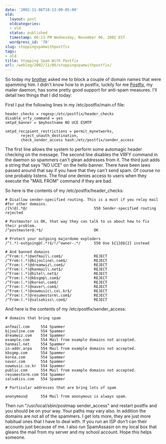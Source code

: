 ```yaml
---
date: '2002-11-06T18:13:00-05:00'
old:
  layout: post
  oldcategories:
  - old
  status: published
  timestamp: 06:13 PM Wednesday, November 06, 2002 EST
  wordpress_id: '78'
slug: stoppingspamwithpostfix
tags:
- old
title: Stopping Spam With Postfix
url: /weblog/2002/11/06/stoppingspamwithpostfix/
---
```


So today my [brother](http://peter.wagstrom.net/) asked me to block a couple of
domain names that were spamming him.  I didn't know how to in postfix, luckily
for me [Postfix](http://www.postfix.org/), my mailer daemon, has some pretty
good support for anti-spam measures.  I'll detail two things that I did today:

First I put the following lines in my <span class="command">/etc/postfix/main.cf</span> file:

    header_checks = regexp:/etc/postfix/header_checks
    disable_vrfy_command = yes
    smtpd_banner = $myhostname NO UCE ESMTP

    smtpd_recipient_restrictions = permit_mynetworks,
           reject_unauth_destination,
           check_sender_access hash:/etc/postfix/sender_access

The first line allows the system to perform some automagic header checking on
the message.  The second line disables the VRFY command in the daemon so
spammers can't glean addresses from it.  The third just adds a string that says
"NO UCE" on the hello banner.  There have been laws passed around that say if
you have that they can't send spam.  Of course no one probably listens.  The
final one denies access to users when they execute the "MAIL FROM" command if
they are bad.

So here is the contents of my <span class="command">/etc/postfix/header_checks</span>:

    # Disallow sender-specified routing. This is a must if you relay mail
    #for other domains.
    /[%!@].*@/                              550 Sender-specified routing rejected

    # Postmaster is OK, that way they can talk to us about how to fix their problem.
    /^postmaster@.*$/                       OK

    # Protect your outgoing majordomo exploders
    /^(.*)-outgoing@(.*)$/!/^owner-.*/      550 Use ${1}@${2} instead

    # And banned domains
    /^From:(.*)@anfmail\.com$/              REJECT
    /^From:(.*)@bijouline\.com$/            REJECT
    /^From:(.*)@dreamwiz\.com$/             REJECT
    /^From:(.*)@hanmail\.net$/              REJECT
    /^From:(.*)@hitel\.net$/                REJECT
    /^From:(.*)@kbsgmp\.com$/               REJECT
    /^From:(.*)@korea\.com$/                REJECT
    /^From:(.*)@naver\.com$/                REJECT
    /^From:(.*)@nowmusic\.co\.kr$/          REJECT
    /^From:(.*)@resumestorm\.com$/          REJECT
    /^From:(.*)@salsakiss\.com$/            REJECT

And here is the contents of my <span class="command">/etc/postfix/sender_access</span>:

    # domains that bring spam

    anfmail.com     554 Spammer
    bijouline.com   554 Spammer
    dreamwiz.com    554 Spammer
    example.com     554 Mail from example domains not accepted.
    hanmail.net     554 Spammer
    in-addr.arpa    554 Mail from example domains not accepted.
    kbsgmp.com      554 Spammer
    korea.com       554 Spammer
    naver.com       554 Spammer
    nowmusic.co.kr  554 Spammer
    public.com      554 Mail from example domains not accepted.
    resumestorm.com 554 Spammer
    salsakiss.com   554 Spammer

    # Particular addresses that are bring lots of spam

    anonymous@      554 Mail from anonymous is always spam.

Then run "/usr/local/sbin/postmap sender_access" and restart postfix and you
should be on your way.  Your paths may vary also.  In addition the domains are
not all of the spammers.  I get lots more, they are just more habitual ones
that I have to deal with.  If you run an ISP don't can their accounts just
because of me.  I also run SpamAssasin on my local box that gleans the mail
from my server and my school account.  Hope this helps someone.

